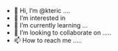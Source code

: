 - 👋 Hi, I’m @kteric ....
- 👀 I’m interested in 
- 🌱 I’m currently learning ...
- 💞️ I’m looking to collaborate on .....
- 📫 How to reach me .....

<!---
kteric/kteric is a ✨ special ✨ repository because its `README.md` (this file) appears on your GitHub profile.
You can click the Preview link to take a look at your changes.
--->
